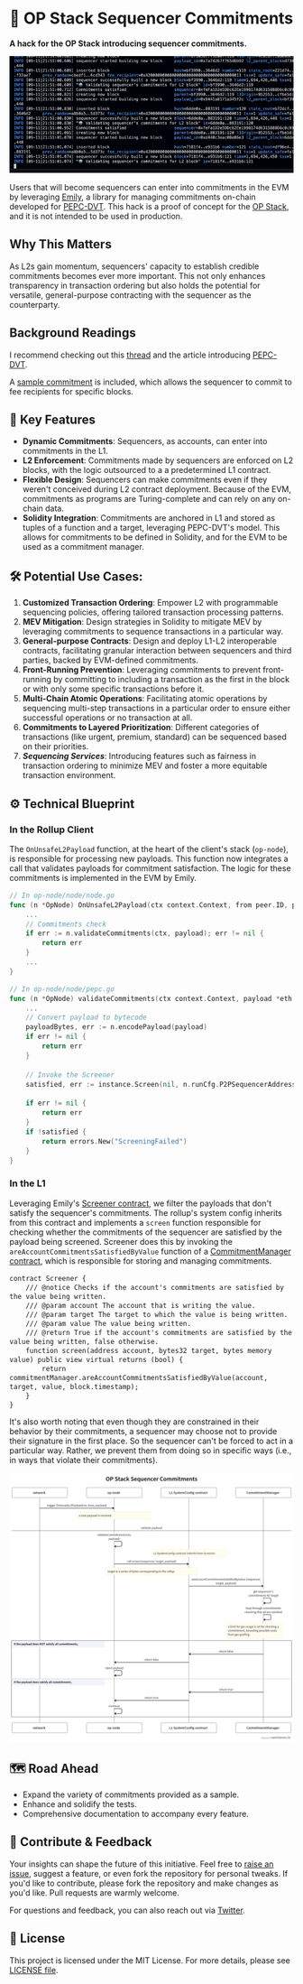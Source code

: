 # 🔴 OP Stack Sequencer Commitments

**A hack for the OP Stack introducing sequencer commitments.**

![Alt Text](cover.gif)

Users that will become sequencers can enter into commitments in the EVM by leveraging [Emily](https://github.com/0xfuturistic/emily), a library for managing commitments on-chain developed for [PEPC-DVT](https://ethresear.ch/t/pepc-dvt-pepc-with-no-changes-to-the-consensus-protocol/16514). This hack is a proof of concept for the [OP Stack](https://stack.optimism.io/), and it is not intended to be used in production.

## Why This Matters
As L2s gain momentum, sequencers' capacity to establish credible commitments becomes ever more important. This not only enhances transparency in transaction ordering but also holds the potential for versatile, general-purpose contracting with the sequencer as the counterparty.

## Background Readings
 I recommend checking out this [thread](https://twitter.com/0xfuturistic/status/1697306608722915518) and the article introducing [PEPC-DVT](https://ethresear.ch/t/pepc-dvt-pepc-with-no-changes-to-the-consensus-protocol/16514).

 A [sample commitment](https://github.com/0xfuturistic/sequencer-commitments/blob/develop/packages/contracts-bedrock/src/commitments/samples/FeeRecipientCommitment.sol) is included, which allows the sequencer to commit to fee recipients for specific blocks.

## 🌟 Key Features
- **Dynamic Commitments**: Sequencers, as accounts, can enter into commitments in the L1.
- **L2 Enforcement**: Commitments made by sequencers are enforced on L2 blocks, with the logic outsourced to a a predetermined L1 contract.
- **Flexible Design**: Sequencers can make commitments even if they weren't conceived during L2 contract deployment. Because of the EVM, commitments as programs are Turing-complete and can rely on any on-chain data.
- **Solidity Integration**: Commitments are anchored in L1 and stored as tuples of a function and a target, leveraging PEPC-DVT's model. This allows for commitments to be defined in Solidity, and for the EVM to be used as a commitment manager.

## 🛠  Potential Use Cases:

1. **Customized Transaction Ordering**: Empower L2 with programmable sequencing policies, offering tailored transaction processing patterns.
2. **MEV Mitigation**: Design strategies in Solidity to mitigate MEV by leveraging commitments to sequence transactions in a particular way.
3. **General-purpose Contracts**: Design and deploy L1-L2 interoperable contracts, facilitating granular interaction between sequencers and third parties, backed by EVM-defined commitments.
4. **Front-Running Prevention**: Leveraging commitments to prevent front-running by committing to including a transaction as the first in the block or with only some specific transactions before it.
5. **Multi-Chain Atomic Operations**: Facilitating atomic operations by sequencing multi-step transactions in a particular order to ensure either successful operations or no transaction at all.
6. **Commitments to Layered Prioritization**: Different categories of transactions (like urgent, premium, standard) can be sequenced based on their priorities.
7. **_Sequencing Services_**: Introducing features such as fairness in transaction ordering to minimize MEV and foster a more equitable transaction environment.

## ⚙ Technical Blueprint
### In the Rollup Client
The `OnUnsafeL2Payload` function, at the heart of the client's stack (`op-node`), is responsible for processing new payloads. This function now integrates a call that validates payloads for commitment satisfaction. The logic for these commitments is implemented in the EVM by Emily.

```go
// In op-node/node/node.go
func (n *OpNode) OnUnsafeL2Payload(ctx context.Context, from peer.ID, payload *eth.ExecutionPayload) error {
    ...
    // Commitments check
    if err := n.validateCommitments(ctx, payload); err != nil {
        return err
    }
    ...
}
```

```go
// In op-node/node/pepc.go
func (n *OpNode) validateCommitments(ctx context.Context, payload *eth.ExecutionPayload) error {
    ...
    // Convert payload to bytecode
    payloadBytes, err := n.encodePayload(payload)
    if err != nil {
        return err
    }

    // Invoke the Screener
    satisfied, err := instance.Screen(nil, n.runCfg.P2PSequencerAddress(), *n.target(), payloadBytes)

    if err != nil {
        return err
    }
    if !satisfied {
        return errors.New("ScreeningFailed")
    }
}
```

### In the L1
Leveraging Emily's [Screener contract](https://github.com/0xfuturistic/emily/blob/main/src/Screener.sol), we filter the payloads that don't satisfy the sequencer's commitments. The rollup's system config inherits from this contract and implements a `screen` function responsible for checking whether the commitments of the sequencer are satisfied by the payload being screened. Screener does this by invoking the `areAccountCommitmentsSatisfiedByValue` function of a [CommitmentManager contract](https://github.com/0xfuturistic/emily/blob/main/src/CommitmentManager.sol), which is responsible for storing and managing commitments.

```solidity
contract Screener {
    /// @notice Checks if the account's commitments are satisfied by the value being written.
    /// @param account The account that is writing the value.
    /// @param target The target to which the value is being written.
    /// @param value The value being written.
    /// @return True if the account's commitments are satisfied by the value being written, false otherwise.
    function screen(address account, bytes32 target, bytes memory value) public view virtual returns (bool) {
        return commitmentManager.areAccountCommitmentsSatisfiedByValue(account, target, value, block.timestamp);
    }
}
```
It's also worth noting that even though they are constrained in their behavior by their commitments, a sequencer may choose not to provide their signature in the first place. So the sequencer can't be forced to act in a particular way. Rather, we prevent them from doing so in specific ways (i.e., in ways that violate their commitments).

![Alt text](swimlanes.png)

## 🗺 Road Ahead
- Expand the variety of commitments provided as a sample.
- Enhance and solidify the tests.
- Comprehensive documentation to accompany every feature.

## 🙌 Contribute & Feedback
Your insights can shape the future of this initiative. Feel free to [raise an issue](https://github.com/0xfuturistic/sequencer-commitments/issues/new), suggest a feature, or even fork the repository for personal tweaks. If you'd like to contribute, please fork the repository and make changes as you'd like. Pull requests are warmly welcome.

For questions and feedback, you can also reach out via [Twitter](https://twitter.com/0xfuturistic/).

## 📜 License
This project is licensed under the MIT License. For more details, please see [LICENSE file](https://github.com/0xfuturistic/sequencer-commitments/blob/develop/LICENSE).
